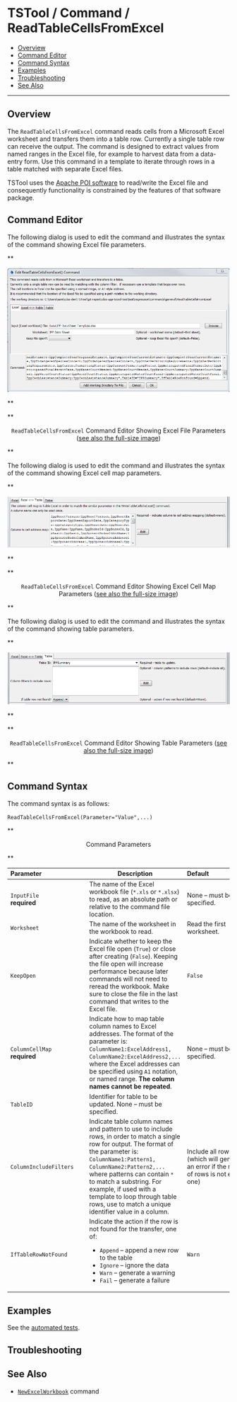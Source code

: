 # TSTool / Command / ReadTableCellsFromExcel #

* [Overview](#overview)
* [Command Editor](#command-editor)
* [Command Syntax](#command-syntax)
* [Examples](#examples)
* [Troubleshooting](#troubleshooting)
* [See Also](#see-also)

-------------------------

## Overview ##

The `ReadTableCellsFromExcel` command reads cells from a Microsoft Excel
worksheet and transfers them into a table row.
Currently a single table row can receive the output.
The command is designed to extract values from named ranges in the Excel file,
for example to harvest data from a data-entry form.
Use this command in a template to iterate through rows in a table matched with separate Excel files.

TSTool uses the [Apache POI software](http://poi.apache.org) to read/write
the Excel file and consequently functionality is constrained by the features of that software package.

## Command Editor ##

The following dialog is used to edit the command and illustrates the syntax of the command showing Excel file parameters.

**<p style="text-align: center;">
![ReadTableCellsFromExcel](ReadTableCellsFromExcel_Excel.png)
</p>**

**<p style="text-align: center;">
`ReadTableCellsFromExcel` Command Editor Showing Excel File Parameters (<a href="../ReadTableCellsFromExcel_Excel.png">see also the full-size image</a>)
</p>**

The following dialog is used to edit the command and illustrates the syntax of the command showing Excel cell map parameters.

**<p style="text-align: center;">
![ReadTableCellsFromExcel Map](ReadTableCellsFromExcel_Map.png)
</p>**

**<p style="text-align: center;">
`ReadTableCellsFromExcel` Command Editor Showing Excel Cell Map Parameters (<a href="../ReadTableCellsFromExcel_Map.png">see also the full-size image</a>)
</p>**

The following dialog is used to edit the command and illustrates the syntax of the command showing table parameters.

**<p style="text-align: center;">
![ReadTableCellsFromExcel Table](ReadTableCellsFromExcel_Table.png)
</p>**

**<p style="text-align: center;">
`ReadTableCellsFromExcel` Command Editor Showing Table Parameters (<a href="../ReadTableCellsFromExcel_Table.png">see also the full-size image</a>)
</p>**

## Command Syntax ##

The command syntax is as follows:

```text
ReadTableCellsFromExcel(Parameter="Value",...)
```
**<p style="text-align: center;">
Command Parameters
</p>**

|**Parameter**&nbsp;&nbsp;&nbsp;&nbsp;&nbsp;&nbsp;&nbsp;&nbsp;&nbsp;&nbsp;&nbsp;&nbsp;&nbsp;&nbsp;&nbsp;&nbsp;&nbsp;&nbsp;&nbsp;&nbsp;&nbsp;&nbsp;&nbsp;&nbsp;&nbsp;|**Description**|**Default**&nbsp;&nbsp;&nbsp;&nbsp;&nbsp;&nbsp;&nbsp;&nbsp;&nbsp;&nbsp;&nbsp;&nbsp;&nbsp;&nbsp;&nbsp;&nbsp;&nbsp;&nbsp;&nbsp;&nbsp;&nbsp;&nbsp;&nbsp;&nbsp;&nbsp;&nbsp;&nbsp;|
|--------------|-----------------|-----------------|
|`InputFile`<br>**required**|The name of the Excel workbook file (`*.xls` or `*.xlsx`) to read, as an absolute path or relative to the command file location.|None – must be specified.|
|`Worksheet`|The name of the worksheet in the workbook to read.|Read the first worksheet.|
|`KeepOpen`|Indicate whether to keep the Excel file open (`True`) or close after creating (`False`).  Keeping the file open will increase performance because later commands will not need to reread the workbook.  Make sure to close the file in the last command that writes to the Excel file.|`False`|
|`ColumnCellMap`<br>**required**|Indicate how to map table column names to Excel addresses.  The format of the parameter is:<br>`ColumnName1:ExcelAddress1,`<br>`ColumnName2:ExcelAddress2,...`<br>where the Excel addresses can be specified using `A1` notation, or named range.  **The column names cannot be repeated**.|None – must be specified.|
|`TableID`|Identifier for table to be updated.	None – must be specified.
|`ColumnIncludeFilters`|Indicate table column names and pattern to use to include rows, in order to match a single row for output.  The format of the parameter is:<br>`ColumnName1:Pattern1,`<br>`ColumnName2:Pattern2,...`<br>where patterns can contain `*` to match a substring.  For example, if used with a template to loop through table rows, use to match a unique identifier value in a column.|Include all rows (which will generate an error if the number of rows is not equal to one)|
|`IfTableRowNotFound`|Indicate the action if the row is not found for the transfer, one of:<ul><li>`Append` – append a new row to the table</li><li>`Ignore` – ignore the data</li><li>`Warn` – generate a warning</li><li>`Fail` – generate a failure</li></ul>|`Warn`|

## Examples ##

See the [automated tests](https://github.com/OpenCDSS/cdss-app-tstool-test/tree/master/test/regression/commands/general/ReadTableCellsFromExcel).

## Troubleshooting ##

## See Also ##

* [`NewExcelWorkbook`](../NewExcelWorkbook/NewExcelWorkbook.md) command
